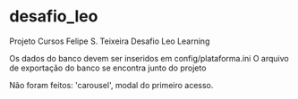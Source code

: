 # desafio_leo

Projeto Cursos 
Felipe S. Teixeira
Desafio Leo Learning

Os dados do banco devem ser inseridos em config/plataforma.ini
O arquivo de exportação do banco se encontra junto do projeto

Não foram feitos: 'carousel', modal do primeiro acesso.
